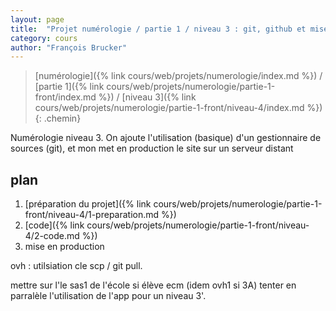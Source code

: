 ```yaml
---
layout: page
title:  "Projet numérologie / partie 1 / niveau 3 : git, github et mise en production"
category: cours
author: "François Brucker"
---
```


> [numérologie]({% link cours/web/projets/numerologie/index.md %}) / [partie 1]({% link cours/web/projets/numerologie/partie-1-front/index.md %}) / [niveau 3]({% link cours/web/projets/numerologie/partie-1-front/niveau-4/index.md %})
{: .chemin}

Numérologie niveau 3. On ajoute l'utilisation (basique) d'un gestionnaire de sources (git), et mon met en production le site sur un serveur distant

## plan

1. [préparation du projet]({% link cours/web/projets/numerologie/partie-1-front/niveau-4/1-preparation.md %})
2. [code]({% link cours/web/projets/numerologie/partie-1-front/niveau-4/2-code.md %})
3. mise en production

ovh : utilsiation cle scp / git pull.


mettre sur l'le sas1 de l'école si élève ecm (idem ovh1 si 3A)
tenter en parralèle l'utilisation de l'app pour un niveau 3'.




